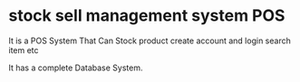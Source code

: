 # stock sell management system POS
It is a POS System That Can Stock product create account and login search item etc  

It has a complete Database System.
